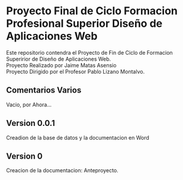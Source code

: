 # Proyecto Final de Ciclo Formacion Profesional Superior Diseño de Aplicaciones Web  
Este repositorio contendra el Proyecto de Fin de Ciclo de Formacion Superirior de Diseño de Aplicaciones Web.  
Proyecto Realizado por Jaime Matas Asensio  
Proyecto Dirigido por el Profesor Pablo Lizano Montalvo.  
  
## Comentarios Varios  
Vacio, por Ahora...
  
## Version 0.0.1  
Creadion de la base de datos y la documentacion en Word  
  
## Version 0  
Creacion de la documentacion: Anteproyecto.